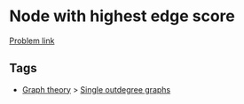 # Node with highest edge score

[Problem link](https://leetcode.com/problems/node-with-highest-edge-score)

## Tags

* [Graph theory](/README.md#Graph_theory) > [Single outdegree graphs](/README.md#Graph_theory-Single_outdegree_graphs)
